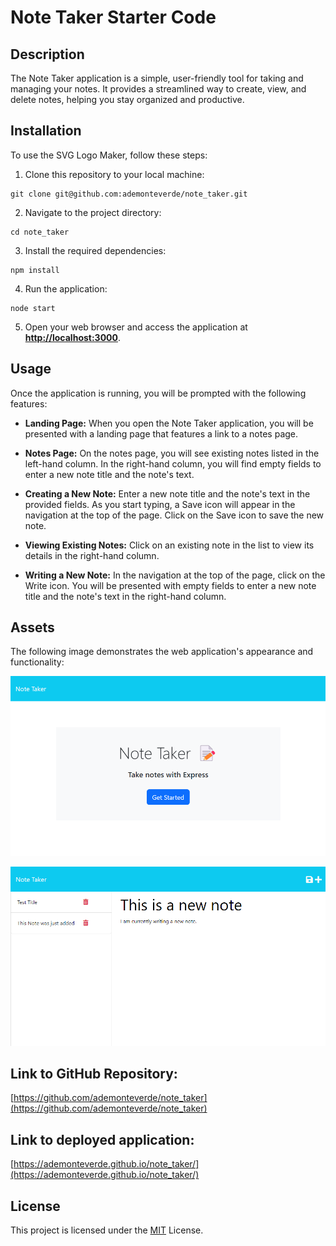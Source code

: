 # Note Taker Starter Code

## Description

The Note Taker application is a simple, user-friendly tool for taking and managing your notes. It provides a streamlined way to create, view, and delete notes, helping you stay organized and productive.

## Installation

To use the SVG Logo Maker, follow these steps:

1. Clone this repository to your local machine:
```
git clone git@github.com:ademonteverde/note_taker.git
```

2. Navigate to the project directory:

```
cd note_taker
```

3. Install the required dependencies:
```
npm install
```

4. Run the application:
```
node start
```

5. Open your web browser and access the application at **[http://localhost:3000](http://localhost:3000/)**.

## Usage
Once the application is running, you will be prompted with the following features:

- **Landing Page:** When you open the Note Taker application, you will be presented with a landing page that features a link to a notes page.

- **Notes Page:** On the notes page, you will see existing notes listed in the left-hand column. In the right-hand column, you will find empty fields to enter a new note title and the note's text.

- **Creating a New Note:** Enter a new note title and the note's text in the provided fields. As you start typing, a Save icon will appear in the navigation at the top of the page. Click on the Save icon to save the new note.

- **Viewing Existing Notes:** Click on an existing note in the list to view its details in the right-hand column.

- **Writing a New Note:** In the navigation at the top of the page, click on the Write icon. You will be presented with empty fields to enter a new note title and the note's text in the right-hand column.

## Assets
The following image demonstrates the web application's appearance and functionality:

![Example of Note Taker Homepage](./images/note_taker_demo1.png)

![Example of Note Taker App](./images/note_taker_demo2.png)

## Link to GitHub Repository:

[https://github.com/ademonteverde/note_taker](https://github.com/ademonteverde/note_taker)

## Link to deployed application:

[https://ademonteverde.github.io/note_taker/](https://ademonteverde.github.io/note_taker/)

## License

This project is licensed under the [MIT](https://github.com/ademonteverde/note_taker/blob/main/LICENSE) License.


